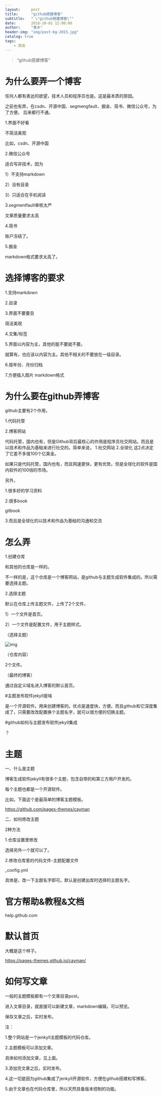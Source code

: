 ```yaml
---
layout:     post
title:      "github搭建博客"
subtitle:   " \"github搭建博客\""
date:       2018-10-01 12:00:00
author:     "青乡"
header-img: "img/post-bg-2015.jpg"
catalog: true
tags:
    - 其他
---
```


> “github搭建博客”


# 为什么要弄一个博客
任何人都有表达的欲望，技术人员和程序员也是。这是最本质的原因。

之前也有弄，在csdn、开源中国、segmengfault、掘金、简书、微信公众号，为了方便。
后来都行不通。


1.界面不好看

不简洁美观

比如，csdn、开源中国



2.微信公众号

适合写非技术，因为

1）不支持markdown

2）没有目录

3）只适合在手机阅读



3.segmentfault审核太严

文章质量要求太高



4.简书

账户冻结了。



5.掘金

markdown格式要求太高了。


# 选择博客的要求
1.支持markdown

2.目录

3.界面不要要丑

简洁美观



4.文集/标签



5.界面以内容为主，其他的能不要就不要。

就算有，也应该以内容为主。其他不相关的不要放在一级目录。



6.按年份、月份归档

7.方便插入图片
markdown格式


# 为什么要在github弄博客
github主要有2个作用，

1.代码托管

2.博客网站



代码托管，国内也有，但是Github背后最核心的作用是程序员社交网站。而且是以技术和作品为基础来进行社交的。简单来说，
1.社交网站 
2.全球化 
这2点决定了它差不多值100个亿美金。



如果只是代码托管，国内也有，而且网速更快，更有优势。但是全球化的软件是国内软件的100倍的市场。



另外，

1.很多好的学习资料

2.很多book

gitbook

3.而且是全球化的以技术和作品为基础的沟通和交流


# 怎么弄

1.创建仓库

和其他的仓库是一样的。

不一样的是，这个仓库是一个博客网站，是github与主题生成软件集成的。所以需要选择主题。



2.选择主题

默认在仓库上传主题文件，上传了2个文件，

1）一个文件是首页。

2）一个文件是配置文件，用于主题样式。



（选择主题）

![img](/img/in-post/69942444.png)


（仓库内容）

2个文件。



（最终的博客）

通过自定义域名进入博客的默认首页。



#主题发布软件jekyII是啥

是一个开源软件。用来创建博客的。优点是速度快，方便。而且github和它深度集成了，只需要改改配置换个主题名字，就可以很方便的切换主题。



#github如何与主题发布软件jekyII集成

？



# 主题

一、什么是主题

博客生成软件jekyII有很多个主题，包含自带的和第三方用户开发的。



每个主题也都是一个开源软件。



比如，下面这个是最简单的博客主题模板。

https://github.com/pages-themes/cayman





二、如何修改主题

2种方法

1.仓库设置里修改

选择另外一个就可以了。



2.修改仓库里的代码文件-主题配置文件

_config.yml



具体是，改一下主题名字即可。默认是创建出库时选择的主题名字。



# 官方帮助&教程&文档

help.github.com



# 默认首页

大概是这个样子。

https://pages-themes.github.io/cayman/



# 如何写文章

一般的主题模板都有一个文章目录post。

进入文章目录，就直接可以新建文章，markdown编辑，可以预览。

保存文章之后，实时发布。



注：

1.整个网站是一个jenkyII主题模板的代码仓库。



2.主题模板可以添加文章。

具体如何添加文章，见上面。



3.添加完文章之后，实时发布。



4.这一切是因为github集成了jenkyII开源软件，方便在github搭建和写博客。



5.由于文章也在代码仓库里，所以天然具备版本控制的功能。







